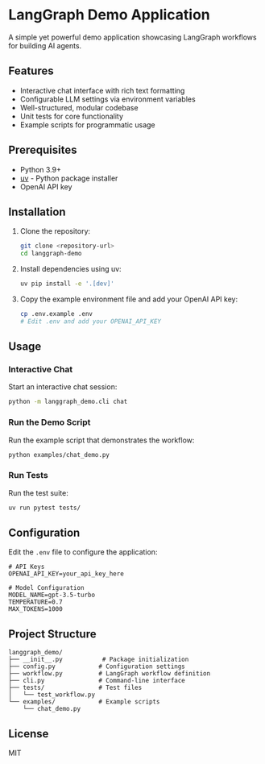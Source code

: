 # LangGraph Demo Application

A simple yet powerful demo application showcasing LangGraph workflows for building AI agents.

## Features

- Interactive chat interface with rich text formatting
- Configurable LLM settings via environment variables
- Well-structured, modular codebase
- Unit tests for core functionality
- Example scripts for programmatic usage

## Prerequisites

- Python 3.9+
- [uv](https://github.com/astral-sh/uv) - Python package installer
- OpenAI API key

## Installation

1. Clone the repository:
   ```bash
   git clone <repository-url>
   cd langgraph-demo
   ```

2. Install dependencies using uv:
   ```bash
   uv pip install -e '.[dev]'
   ```

3. Copy the example environment file and add your OpenAI API key:
   ```bash
   cp .env.example .env
   # Edit .env and add your OPENAI_API_KEY
   ```

## Usage

### Interactive Chat

Start an interactive chat session:

```bash
python -m langgraph_demo.cli chat
```

### Run the Demo Script

Run the example script that demonstrates the workflow:

```bash
python examples/chat_demo.py
```

### Run Tests

Run the test suite:

```bash
uv run pytest tests/
```

## Configuration

Edit the `.env` file to configure the application:

```env
# API Keys
OPENAI_API_KEY=your_api_key_here

# Model Configuration
MODEL_NAME=gpt-3.5-turbo
TEMPERATURE=0.7
MAX_TOKENS=1000
```

## Project Structure

```
langgraph_demo/
├── __init__.py           # Package initialization
├── config.py            # Configuration settings
├── workflow.py          # LangGraph workflow definition
├── cli.py               # Command-line interface
├── tests/               # Test files
│   └── test_workflow.py
└── examples/            # Example scripts
    └── chat_demo.py
```

## License

MIT
